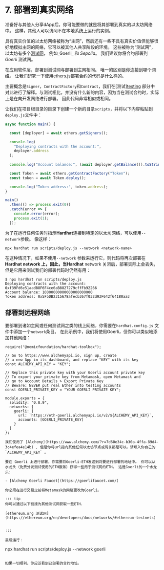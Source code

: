 # 7. 部署到真实网络

准备好与其他人分享dApp后，你可能要做的就是将其部署到真实的以太坊网络中。 这样，其他人可以访问不在本地系统上运行的实例。

具有真实价值的以太坊网络被称为“主网”，然后还有一些不具有真实价值但能够很好地模拟主网的网络，它可以被其他人共享阶段的环境。 这些被称为“测试网”，以太坊有多个[测试网]((https://decert.me/tutorial/solidity/ethereum/evm_network#%E5%8C%BA%E5%9D%97%E9%93%BE%E7%BD%91%E7%BB%9C))， 例如_Goerli_ 和 _Sepolia_。 我们建议你将合约部署到 _Goerli_ 测试网。

在应用软件层，部署到测试网与部署到主网相同。 唯一的区别是你连接到哪个网络。 让我们研究一下使用ethers.js部署合约的代码是什么样的。

主要概念是`Signer`，`ContractFactory`和`Contract`，我们在[测试][testing](testing-contracts.md) 部分中对此进行了解释。与测试相比，并没有什么新的内容，因为当在测试合约时，实际上是在向开发网络进行部署。 因此代码非常相似或相同。

让我们在项目根目录的目录下创建一个新的目录`scripts`，并将以下内容粘贴到 `deploy.js`文件中：

```js
async function main() {

  const [deployer] = await ethers.getSigners();

  console.log(
    "Deploying contracts with the account:",
    deployer.address
  );
  
  console.log("Account balance:", (await deployer.getBalance()).toString());

  const Token = await ethers.getContractFactory("Token");
  const token = await Token.deploy();

  console.log("Token address:", token.address);
}

main()
  .then(() => process.exit(0))
  .catch(error => {
    console.error(error);
    process.exit(1);
  });
```

为了在运行任何任务时指示**Hardhat**连接到特定的以太坊网络，可以使用`--network`参数。 像这样：

```
npx hardhat run scripts/deploy.js --network <network-name>
```

在这种情况下，如果不使用`--network` 参数来运行它，则代码将再次部署在**Hardhat network **上，因此，当**Hardhat** network 关闭后，部署实际上会丢失，但是它用来测试我们的部署代码时仍然有用：

```
$ npx hardhat run scripts/deploy.js
Deploying contracts with the account: 0xf39Fd6e51aad88F6F4ce6aB8827279cffFb92266
Account balance: 10000000000000000000000
Token address: 0x5FbDB2315678afecb367f032d93F642f64180aa3
```

## 部署到远程网络

要部署到诸如主网或任何测试网之类的线上网络，你需要在`hardhat.config.js` 文件中添加一个`network`条目。 在此示例中，我们将使用Goerli，但你可以类似地添加其他网络：

```js{5,11,15-20}
require("@nomicfoundation/hardhat-toolbox");

// Go to https://www.alchemyapi.io, sign up, create
// a new App in its dashboard, and replace "KEY" with its key
const ALCHEMY_API_KEY = "KEY";

// Replace this private key with your Goerli account private key
// To export your private key from Metamask, open Metamask and
// go to Account Details > Export Private Key
// Beware: NEVER put real Ether into testing accounts
const GOERLI_PRIVATE_KEY = "YOUR GOERLI PRIVATE KEY";

module.exports = {
  solidity: "0.8.9",
  networks: {
    goerli: {
      url: `https://eth-goerli.alchemyapi.io/v2/${ALCHEMY_API_KEY}`,
      accounts: [GOERLI_PRIVATE_KEY]
    }
  }
};

我们使用了 [Alchemy](https://www.alchemy.com/?r=7d60e34c-b30a-4ffa-89d4-3c4efea4e14b) , 但是你将url指向其他任何以太坊节点或网关都是可以。请填入你自己的 `ALCHEMY_API_KEY` 。

要在 Goerli 上进行部署，你需要将Goerli-ETH发送到将要进行部署的地址中。 你可以从水龙头（免费分发测试使用的ETH服务）获得一些用于测试网的ETH。 这是Goerli的一个水龙头:

- [Alchemy Goerli Faucet](https://goerlifaucet.com/)

你必须在进行交易之前将Metamask的网络更改为Goerli。

::: tip
你可以通过以下链接为其他测试网获取一些ETH.

[ethereum.org 测试网](https://ethereum.org/en/developers/docs/networks/#ethereum-testnets)


:::

最后运行：
```
npx hardhat run scripts/deploy.js --network goerli
```

如果一切顺利，你应该看到已部署的合约地址。

